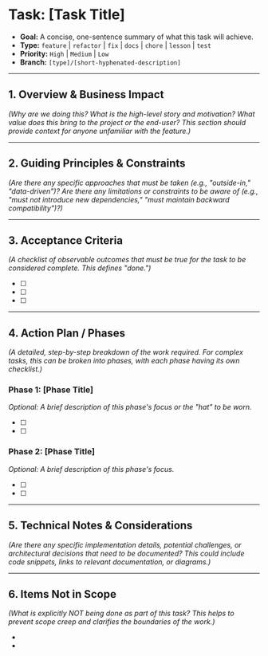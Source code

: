 # Task: [Task Title]

-   **Goal:** A concise, one-sentence summary of what this task will achieve.
-   **Type:** `feature` | `refactor` | `fix` | `docs` | `chore` | `lesson` | `test`
-   **Priority:** `High` | `Medium` | `Low`
-   **Branch:** `[type]/[short-hyphenated-description]`

---

## 1. Overview & Business Impact

*(Why are we doing this? What is the high-level story and motivation? What value does this bring to the project or the end-user? This section should provide context for anyone unfamiliar with the feature.)*

---

## 2. Guiding Principles & Constraints

*(Are there any specific approaches that must be taken (e.g., "outside-in," "data-driven")? Are there any limitations or constraints to be aware of (e.g., "must not introduce new dependencies," "must maintain backward compatibility")?)*

---

## 3. Acceptance Criteria

*(A checklist of observable outcomes that must be true for the task to be considered complete. This defines "done.")*

- [ ]
- [ ]
- [ ]

---

## 4. Action Plan / Phases

*(A detailed, step-by-step breakdown of the work required. For complex tasks, this can be broken into phases, with each phase having its own checklist.)*

### Phase 1: [Phase Title]
*Optional: A brief description of this phase's focus or the "hat" to be worn.*

- [ ]
- [ ]

### Phase 2: [Phase Title]
*Optional: A brief description of this phase's focus.*

- [ ]
- [ ]

---

## 5. Technical Notes & Considerations

*(Are there any specific implementation details, potential challenges, or architectural decisions that need to be documented? This could include code snippets, links to relevant documentation, or diagrams.)*

---

## 6. Items Not in Scope

*(What is explicitly NOT being done as part of this task? This helps to prevent scope creep and clarifies the boundaries of the work.)*

-
-
